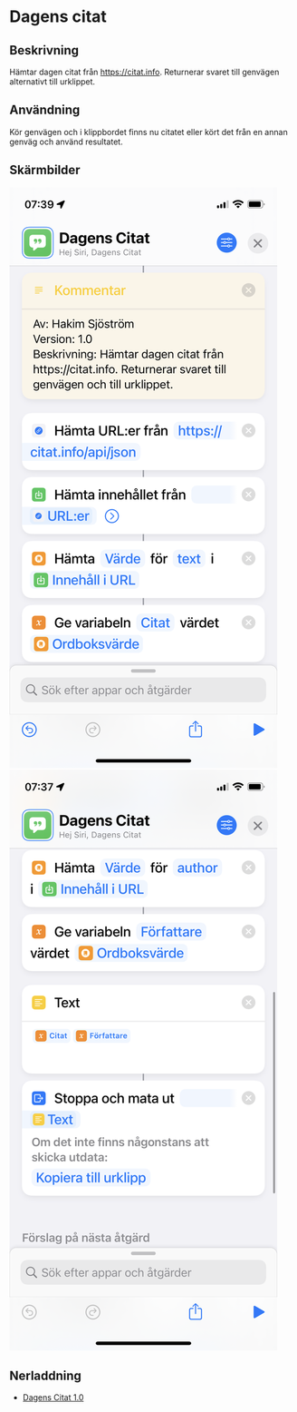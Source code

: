 # Dagens citat

## Beskrivning

Hämtar dagen citat från https://citat.info. Returnerar svaret till genvägen alternativt till urklippet. 

## Användning

Kör genvägen och i klippbordet finns nu citatet eller kört det från en annan genväg och använd resultatet.

## Skärmbilder

![citat1](assets/images/day-quote-1.png)
![citat2](assets/images/day-quote-2.png)

## Nerladdning

- [Dagens Citat 1.0](https://www.icloud.com/shortcuts/9bc6f23b16014dad876458cf73a9bafb)